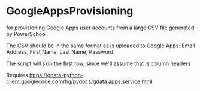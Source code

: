 GoogleAppsProvisioning
======================

for provisioning Google Apps user accounts from a large CSV file generated by PowerSchool

The CSV should be in the same format as is uploaded to Google Apps:
Email Address, First Name, Last Name, Password

The script will skip the first row, since we'll assume that is column headers

Requires https://gdata-python-client.googlecode.com/hg/pydocs/gdata.apps.service.html